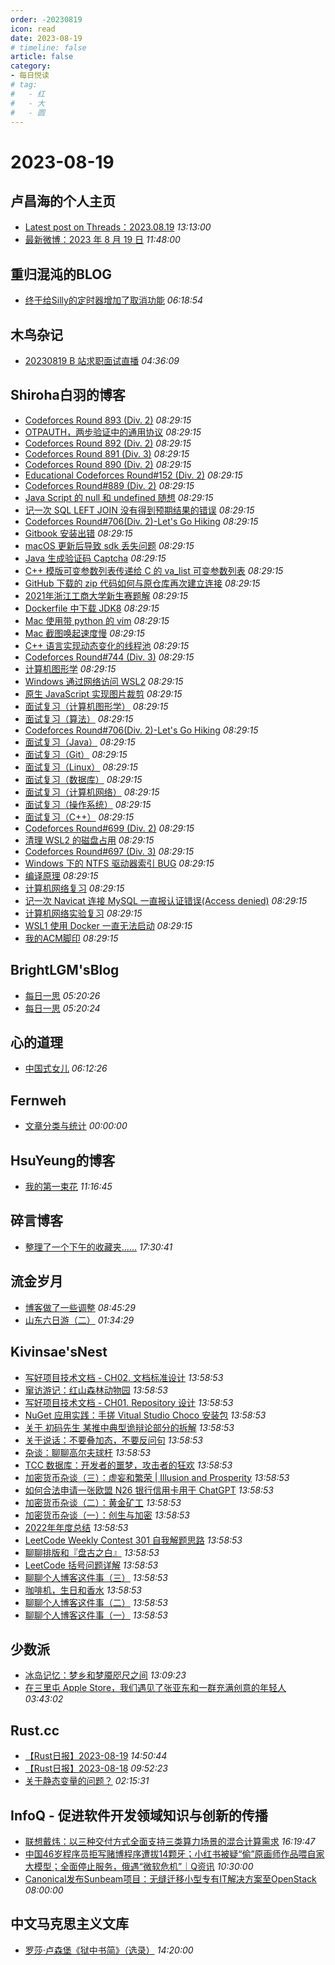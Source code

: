 ```yaml
---
order: -20230819
icon: read
date: 2023-08-19
# timeline: false
article: false
category:
- 每日悦读
# tag:
#   - 红
#   - 大
#   - 圆
---
```


# 2023-08-19 
## 卢昌海的个人主页<span></span>
* [Latest post on Threads：2023.08.19](https://www.changhai.org/articles/miscellaneous/eblog/202308.php#latest) *13:13:00* 
* [最新微博：2023 年 8 月 19 日](https://www.changhai.org/articles/miscellaneous/blog/202308.php#latest) *11:48:00* 
## 重归混沌的BLOG<span></span>
* [终于给Silly的定时器增加了取消功能](https://blog.gotocoding.com/archives/1831?utm_source=rss&utm_medium=rss&utm_campaign=%25e7%25bb%2588%25e4%25ba%258e%25e7%25bb%2599silly%25e7%259a%2584%25e5%25ae%259a%25e6%2597%25b6%25e5%2599%25a8%25e5%25a2%259e%25e5%258a%25a0%25e4%25ba%2586%25e5%258f%2596%25e6%25b6%2588%25e5%258a%259f%25e8%2583%25bd) *06:18:54* 
## 木鸟杂记<span></span>
* [20230819 B 站求职面试直播](https://www.qtmuniao.com/2023/08/19/live-show-infra-interview/) *04:36:09* 
## Shiroha白羽的博客<span></span>
* [Codeforces Round 893 (Div. 2)](http://example.com/2023/08/19/acm/CodeforcesRound893(Div.%202)/) *08:29:15* 
* [OTPAUTH，两步验证中的通用协议](http://example.com/2023/08/16/other/otpauth/) *08:29:15* 
* [Codeforces Round 892 (Div. 2)](http://example.com/2023/08/13/acm/CodeforcesRound892(Div.%202)/) *08:29:15* 
* [Codeforces Round 891 (Div. 3)](http://example.com/2023/08/12/acm/CodeforcesRound891(Div.%203)/) *08:29:15* 
* [Codeforces Round 890 (Div. 2)](http://example.com/2023/08/11/acm/CodeforcesRound890(Div.%202)/) *08:29:15* 
* [Educational Codeforces Round#152 (Div. 2)](http://example.com/2023/08/06/acm/EducationalCodeforcesRound152/) *08:29:15* 
* [Codeforces Round#889 (Div. 2)](http://example.com/2023/08/05/acm/CodeforcesRound889(Div.%202)/) *08:29:15* 
* [Java Script 的 null 和 undefined 随想](http://example.com/2022/08/29/thoughts/java-script-null-undefine/) *08:29:15* 
* [记一次 SQL LEFT JOIN 没有得到预期结果的错误](http://example.com/2022/05/29/develop-note/sql-left-join-fail/) *08:29:15* 
* [Codeforces Round#706(Div. 2)-Let's Go Hiking](http://example.com/2022/05/27/acm/CodeforcesRound789(Div.%202)-B2.%20Tokitsukaze%20and%20Good%2001-String%20(hard%20version)/) *08:29:15* 
* [Gitbook 安装出错](http://example.com/2022/03/24/develop-note/gitbook-install-error/) *08:29:15* 
* [macOS 更新后导致 sdk 丢失问题](http://example.com/2022/03/22/mac/clion-mac-CMAKE_OSX_SYSROOT/) *08:29:15* 
* [Java 生成验证码 Captcha](http://example.com/2022/03/19/develop-note/java-create-captcha/) *08:29:15* 
* [C++ 模版可变参数列表传递给 C 的 va_list 可变参数列表](http://example.com/2022/01/12/develop-note/cpp-template-variable-parameter-to-c/) *08:29:15* 
* [GitHub 下载的 zip 代码如何与原仓库再次建立连接](http://example.com/2021/11/25/develop-note/git-remote-reconnect/) *08:29:15* 
* [2021年浙江工商大学新生赛题解](http://example.com/2021/11/21/acm/2021-ZJGSU-ACM-freshman-competition/) *08:29:15* 
* [Dockerfile 中下载 JDK8](http://example.com/2021/11/18/develop-note/dockerfile-run-apt-install-jdk-8/) *08:29:15* 
* [Mac 使用带 python 的 vim](http://example.com/2021/11/15/mac/macvim/) *08:29:15* 
* [Mac 截图唤起速度慢](http://example.com/2021/10/24/mac/screen-cut/) *08:29:15* 
* [C++ 语言实现动态变化的线程池](http://example.com/2021/10/13/cpp/thread-pool/) *08:29:15* 
* [Codeforces Round#744 (Div. 3)](http://example.com/2021/09/29/acm/CodeforcesRound744(Div.3)/) *08:29:15* 
* [计算机图形学](http://example.com/2021/06/10/notebook/Computer-Graphics/) *08:29:15* 
* [Windows 通过网络访问 WSL2](http://example.com/2021/06/07/develop-note/wsl-localhost/) *08:29:15* 
* [原生 JavaScript 实现图片裁剪](http://example.com/2021/05/17/front-end/Front-end-image-cropping-effect/) *08:29:15* 
* [面试复习（计算机图形学）](http://example.com/2021/03/27/interview/computer-graphics/) *08:29:15* 
* [面试复习（算法）](http://example.com/2021/03/27/interview/algorithm/) *08:29:15* 
* [Codeforces Round#706(Div. 2)-Let's Go Hiking](http://example.com/2021/03/11/acm/CodeforcesRound706(Div.%202)-D%20Let's%20Go%20Hiking/) *08:29:15* 
* [面试复习（Java）](http://example.com/2021/02/25/interview/java/) *08:29:15* 
* [面试复习（Git）](http://example.com/2021/02/24/interview/git/) *08:29:15* 
* [面试复习（Linux）](http://example.com/2021/02/23/interview/linux/) *08:29:15* 
* [面试复习（数据库）](http://example.com/2021/02/23/interview/database/) *08:29:15* 
* [面试复习（计算机网络）](http://example.com/2021/02/23/interview/computer-network/) *08:29:15* 
* [面试复习（操作系统）](http://example.com/2021/02/22/interview/operating-system/) *08:29:15* 
* [面试复习（C++）](http://example.com/2021/02/22/interview/cpp/) *08:29:15* 
* [Codeforces Round#699 (Div. 2)](http://example.com/2021/02/06/acm/CodeforcesRound699(Div.%202)/) *08:29:15* 
* [清理 WSL2 的磁盘占用](http://example.com/2021/01/27/develop-note/wsl-clean/) *08:29:15* 
* [Codeforces Round#697 (Div. 3)](http://example.com/2021/01/25/acm/CodeforcesRound697(Div.%203)/) *08:29:15* 
* [Windows 下的 NTFS 驱动器索引 BUG](http://example.com/2021/01/18/develop-note/windows-ntfs/) *08:29:15* 
* [编译原理](http://example.com/2021/01/07/notebook/Compilation-principle/) *08:29:15* 
* [计算机网络复习](http://example.com/2021/01/07/notebook/Computer-network/) *08:29:15* 
* [记一次 Navicat 连接 MySQL 一直报认证错误(Access denied)](http://example.com/2021/01/01/develop-note/mysql-reset/) *08:29:15* 
* [计算机网络实验复习](http://example.com/2020/12/26/notebook/Computer-network-experiment/) *08:29:15* 
* [WSL1 使用 Docker 一直无法启动](http://example.com/2020/12/24/develop-note/wsl-docker/) *08:29:15* 
* [我的ACM脚印](http://example.com/2020/12/20/acm/myACM/) *08:29:15* 
## BrightLGM'sBlog<span></span>
* [每日一思](http://brightliao.com/2023/08/14/daily-thoughts/) *05:20:26* 
* [每日一思](http://brightliao.com/2023/07/24/daily-thought/) *05:20:24* 
## 心的道理<span></span>
* [中国式女儿](https://stephenleng.com/chinese-daughters/) *06:12:26* 
## Fernweh<span></span>
* [文章分类与统计](https://blog.wohin.me/post-categories/) *00:00:00* 
## HsuYeung的博客<span></span>
* [我的第一束花](https://www.hsuyeung.com/article/my-first-flowers) *11:16:45* 
## 碎言博客<span></span>
* [整理了一个下午的收藏夹......](https://suiyan.cc/2023/20230819173041.html) *17:30:41* 
## 流金岁月<span></span>
* [博客做了一些调整](https://iliu.org/4459.html) *08:45:29* 
* [山东六日游（二）](https://iliu.org/4457.html) *01:34:29* 
## Kivinsae'sNest<span></span>
* [写好项目技术文档 - CH02. 文档标准设计](https://www.kivinsae.com/2023/08/19/2023-08-19-docs02/) *13:58:53* 
* [窜访游记：红山森林动物园](https://www.kivinsae.com/2023/08/07/2023-08-07-hongshan_zoo/) *13:58:53* 
* [写好项目技术文档 - CH01. Repository 设计](https://www.kivinsae.com/2023/06/24/2023-06-24-docs01/) *13:58:53* 
* [NuGet 应用实践：手搓 Vitual Studio Choco 安装包](https://www.kivinsae.com/2023/05/26/2023-05-26-nuget_choco/) *13:58:53* 
* [关于 初码先生 某推中典型诡辩论部分的拆解](https://www.kivinsae.com/2023/05/17/2023-05-17-no_sophism/) *13:58:53* 
* [关于说话：不要叠加态，不要反问句](https://www.kivinsae.com/2023/04/14/2023-04-14-talk_straightforward/) *13:58:53* 
* [杂谈：聊聊高尔夫球杆](https://www.kivinsae.com/2023/04/02/2023-04-02-golf_clubs/) *13:58:53* 
* [TCC 数据库：开发者的噩梦，攻击者的狂欢](https://www.kivinsae.com/2023/03/26/2023-03-26-tcc_db/) *13:58:53* 
* [加密货币杂谈（三）：虚妄和繁荣 | Illusion and Prosperity](https://www.kivinsae.com/2023/03/18/2023-03-18-DeFi03/) *13:58:53* 
* [如何合法申请一张欧盟 N26 银行信用卡用于 ChatGPT](https://www.kivinsae.com/2023/03/05/2023-03-05-N26/) *13:58:53* 
* [加密货币杂谈（二）：黄金矿工](https://www.kivinsae.com/2023/02/26/2023-02-26-DeFi02/) *13:58:53* 
* [加密货币杂谈（一）：创生与加密](https://www.kivinsae.com/2023/01/29/2023-01-29-DeFi01/) *13:58:53* 
* [2022年年度总结](https://www.kivinsae.com/2023/01/01/2022-12-31-Summary/) *13:58:53* 
* [LeetCode Weekly Contest 301 自我解题思路](https://www.kivinsae.com/2022/07/10/2022-07-10-WContest301/) *13:58:53* 
* [聊聊排版和『盘古之白』](https://www.kivinsae.com/2022/06/23/2022-06-23-Chinese_Copywriting/) *13:58:53* 
* [LeetCode 括号问题详解](https://www.kivinsae.com/2022/06/17/2022-06-17-Parentheses_Questions/) *13:58:53* 
* [聊聊个人博客这件事（三）](https://www.kivinsae.com/2022/06/15/2022-06-14-Talk_about_Blog_CH03/) *13:58:53* 
* [咖啡机，生日和香水](https://www.kivinsae.com/2022/06/10/2022-06-10-Good_Gifts/) *13:58:53* 
* [聊聊个人博客这件事（二）](https://www.kivinsae.com/2022/06/03/2022-06-03-Take_about_Blog_CH02/) *13:58:53* 
* [聊聊个人博客这件事（一）](https://www.kivinsae.com/2022/06/01/2022-06-01-Take_about_Blog_CH01/) *13:58:53* 
## 少数派<span></span>
* [冰岛记忆：梦乡和梦魇咫尺之间](https://sspai.com/prime/story/iceland-tour-guide-1) *13:09:23* 
* [在三里屯 Apple Store，我们遇见了张亚东和一群充满创意的年轻人](https://sspai.com/post/82163) *03:43:02* 
## Rust.cc<span></span>
* [【Rust日报】2023-08-19](https://rustcc.cn/article?id=fa338412-8fc6-4ae2-aad5-fe8244573268) *14:50:44* 
* [【Rust日报】2023-08-18](https://rustcc.cn/article?id=c831a83c-bd37-499b-8cf2-85b9c6298a2e) *09:52:23* 
* [关于静态变量的问题？](https://rustcc.cn/article?id=f978e455-2e13-4a86-926f-8585f18fe4aa) *02:15:31* 
## InfoQ - 促进软件开发领域知识与创新的传播<span></span>
* [联想戴炜：以三种交付方式全面支持三类算力场景的混合计算需求](https://www.infoq.cn/article/uMKuIefPyd0b8oQsl44r?utm_source=rss&utm_medium=article) *16:19:47* 
* [中国46岁程序员拒写赌博程序遭拔14颗牙；小红书被疑“偷”原画师作品喂自家大模型；全面停止服务，俄遇“微软危机”｜Q资讯](https://www.infoq.cn/article/CRSPw8taA39exjff6DgO?utm_source=rss&utm_medium=article) *10:30:00* 
* [Canonical发布Sunbeam项目：无缝迁移小型专有IT解决方案至OpenStack](https://www.infoq.cn/article/VLl2YPszwoHf77VCytaa?utm_source=rss&utm_medium=article) *08:00:00* 
## 中文马克思主义文库<span></span>
* [罗莎·卢森堡《狱中书简》（选录）](https://www.marxists.org/chinese/rosa-luxemburg/letter/index.htm) *14:20:00* 
